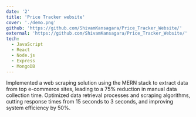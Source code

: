 ```yaml
---
date: '2'
title: 'Price Tracker website'
cover: './demo.png'
github: 'https://github.com/ShivamKansagara/Price_Tracker_Website/'
external: 'https://github.com/ShivamKansagara/Price_Tracker_Website/'
tech:
  - JavaScript
  - React
  - Node.js
  - Express
  - MongoDB
---
```


Implemented a web scraping solution using the MERN stack to extract data from top e-commerce sites, leading to a 75% reduction in manual data collection time.
Optimized data retrieval processes and scraping algorithms, cutting response times from 15 seconds to 3 seconds, and improving system efficiency by 50%.
